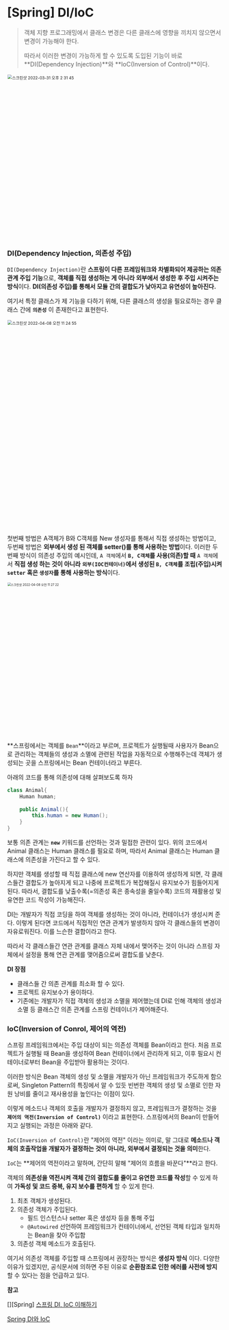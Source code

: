 # [Spring] DI/IoC

> 객체 지향 프로그래밍에서 클래스 변경은 다른 클래스에 영향을 끼치지 않으면서 변경이 가능해야 한다. 
>
> 따라서 이러한 변경이 가능하게 할 수 있도록 도입된 기능이 바로 **DI(Dependency Injection)**와 **IoC(Inversion of Control)**이다.



<img width="570" alt="스크린샷 2022-03-31 오후 2 31 45" src="https://user-images.githubusercontent.com/73063032/160983317-190794d3-0daf-4c28-86fe-93c07cf3c7d7.png" style="zoom:67%;" >



### DI(Dependency Injection, 의존성 주입)

`DI(Dependency Injection)`란 **스프링이 다른 프레임워크와 차별화되어 제공하는 의존 관계 주입 기능**으로, **객체를 직접 생성하는 게 아니라 외부에서 생성한 후 주입 시켜주는 방식**이다. **DI(의존성 주입)를 통해서 모듈 간의 결합도가 낮아지고 유연성이 높아진다.**

여기서 특정 클래스가 제 기능을 다하기 위해, 다른 클래스의 생성을 필요로하는 경우 클래스 간에 **`의존성`** 이 존재한다고 표현한다.



<img width="725" alt="스크린샷 2022-04-08 오전 11 24 55" src="https://user-images.githubusercontent.com/73063032/162350913-024c1d54-6ee3-4407-bc7c-ff96e9c60d5e.png" style="zoom:67%;" >

첫번째 방법은 A객체가 B와 C객체를 New 생성자를 통해서 직접 생성하는 방법이고, 두번째 방법은 **외부에서 생성 된 객체를 setter()를 통해 사용하는 방법**이다. 이러한 두번째 방식이 의존성 주입의 예시인데, `A 객체`에서 **`B, C객체`를 사용(의존)할 때** `A 객체`에서 **직접 생성 하는 것이 아니라** **`외부(IOC컨테이너)`에서 생성된 `B, C객체`를 조립(주입)시켜 `setter` 혹은 `생성자`를 통해 사용하는 방식**이다.

<img width="712" alt="스크린샷 2022-04-08 오전 11 27 22" src="https://user-images.githubusercontent.com/73063032/162351147-1da35ab7-d92e-498e-a25d-a4df3ee5d0c2.png" style="zoom:50%;" >

**스프링에서는 객체를 `Bean`**이라고 부르며, 프로젝트가 실행될때 사용자가 Bean으로 관리하는 객체들의 생성과 소멸에 관련된 작업을 자동적으로 수행해주는데 객체가 생성되는 곳을 스프링에서는 Bean 컨테이너라고 부른다.



아래의 코드를 통해 의존성에 대해 살펴보도록 하자

```java
class Animal{
    Human human;
    
    public Animal(){
        this.human = new Human();
    }
}
```

보통 의존 관계는 **`new`** 키워드를 선언하는 것과 밀접한 관련이 있다. 위의 코드에서 Animal 클래스는 Human 클래스를 필요로 하며, 따라서 Animal 클래스는 Human 클래스에 의존성을 가진다고 할 수 있다.

하지만 객체를 생성할 때 직접 클래스에 new 연산자를 이용하여 생성하게 되면, 각 클래스들간 결합도가 높아지게 되고 나중에 프로젝트가 복잡해질시 유지보수가 힘들어지게 된다. 따라서, 결합도를 낮출수록(=의존성 혹은 종속성을 줄일수록) 코드의 재활용성 및 유연한 코드 작성이 가능해진다.



DI는 개발자가 직접 코딩을 하여 객체를 생성하는 것이 아니라, 컨테이너가 생성시켜 준다. 이렇게 된다면 코드에서 직접적인 연관 관계가 발생하지 않아 각 클래스들의 변경이 자유로워진다. 이를 느슨한 결합이라고 한다.

따라서 각 클래스들간 연관 관계를 클래스 자체 내에서 맺어주는 것이 아니라 스프링 자체에서 설정을 통해 연관 관계를 맺어줌으로써 결합도를 낮춘다.



**DI 장점**

- 클래스들 간 의존 관계를 최소화 할 수 있다.
- 프로젝트 유지보수가 용이하다.
- 기존에는 개발자가 직접 객체의 생성과 소멸을 제어했는데 DI로 인해 객체의 생성과 소멸 등 클래스간 의존 관계를 스프링 컨테이너가 제어해준다.









### IoC(Inversion of Conrol, **제어의 역전**)

스프링 프레임워크에서는 주입 대상이 되는 의존성 객체를 Bean이라고 한다. 처음 프로젝트가 실행될 때 Bean을 생성하여 Bean 컨테이너에서 관리하게 되고, 이후 필요시 컨테이너로부터 Bean을 주입받아 활용하는 것이다.

이러한 방식은 Bean 객체의 생성 및 소멸을 개발자가 아닌 프레임워크가 주도하게 함으로써, Singleton Pattern의 특징에서 알 수 있듯 빈번한 객체의 생성 및 소멸로 인한 자원 낭비를 줄이고 재사용성을 높인다는 이점이 있다.

이렇게 메소드나 객체의 호출을 개발자가 결정하지 않고, 프레임워크가 결정하는 것을 **`제어의 역전(Inversion of Control)`** 이라고 표현한다. 스프링에서의 Bean이 만들어지고 실행되는 과정은 아래와 같다.



`IoC(Inversion of Control)`란 "제어의 역전" 이라는 의미로, 말 그대로 **메소드나 객체의 호출작업을 개발자가 결정하는 것이 아니라, 외부에서 결정되는 것을 의미**한다.

`IoC`는 **제어의 역전이라고 말하며, 간단히 말해 "제어의 흐름을 바꾼다"**라고 한다.

객체의 **의존성을 역전시켜 객체 간의 결합도를 줄이고 유연한 코드를 작성**할 수 있게 하여 **가독성 및 코드 중복, 유지 보수를 편하게** 할 수 있게 한다.



1. 최초 객체가 생성된다.
2. 의존성 객체가 주입된다.
   - 필드 인스턴스나 setter 혹은 생성자 등을 통해 주입
   - `@Autowired` 선언하여 프레임워크가 컨테이너에서, 선언된 객체 타입과 일치하는 Bean을 찾아 주입함
3. 의존성 객체 메소드가 호출된다.



여기서 의존성 객체를 주입할 때 스프링에서 권장하는 방식은 **생성자 방식** 이다. 다양한 이유가 있겠지만, 공식문서에 의하면 주된 이유로 **순환참조로 인한 에러를 사전에 방지** 할 수 있다는 점을 언급하고 있다.













**참고**

[][Spring] [스프링 DI, IoC 이해하기](https://kingofbackend.tistory.com/41)

[Spring DI와 IoC](https://junu0516.github.io/posts/스프링에서의_di와_ioc/)



